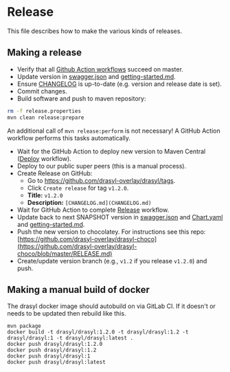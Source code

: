 # Release

This file describes how to make the various kinds of releases.

## Making a release

* Verify that all [Github Action workflows](https://github.com/drasyl-overlay/drasyl/actions) succeed on master.
* Update version
  in [swagger.json](drasyl-plugin-groups-manager/src/main/resources/public/swagger.json)
  and [getting-started.md](docs/content/getting-started.md).
* Ensure [CHANGELOG](CHANGELOG.md) is up-to-date (e.g. version and release date is set).
* Commit changes.
* Build software and push to maven repository:
```bash
rm -f release.properties
mvn clean release:prepare
```

An additional call of `mvn release:perform` is not necessary! A GitHub Action workflow performs this
tasks automatically.

* Wait for the GitHub Action to deploy new version to Maven Central ([Deploy](https://github.com/drasyl-overlay/drasyl/actions/workflows/deploy.yml) workflow).
* Deploy to our public super peers (this is a manual process).
* Create Release on GitHub:
  * Go to https://github.com/drasyl-overlay/drasyl/tags.
  * Click `Create release` for tag `v1.2.0`.
  * **Title:** `v1.2.0`
  * **Description:** `[CHANGELOG.md](CHANGELOG.md)`
* Wait for GitHub Action to complete [Release](https://github.com/drasyl-overlay/drasyl/actions/workflows/release.yml) workflow.
* Update back to next SNAPSHOT version
  in [swagger.json](drasyl-plugin-groups-manager/src/main/resources/public/swagger.json)
  and [Chart.yaml](chart/Chart.yaml) and [getting-started.md](docs/content/getting-started.md).
* Push the new version to chocolatey. For instructions see this repo: [https://github.com/drasyl-overlay/drasyl-choco](https://github.com/drasyl-overlay/drasyl-choco/blob/master/RELEASE.md)
* Create/update version branch (e.g., `v1.2` if you release `v1.2.0`) and push.

## Making a manual build of docker

The drasyl docker image should autobuild on via GitLab CI. If it doesn't or needs to be updated then
rebuild like this.

```
mvn package
docker build -t drasyl/drasyl:1.2.0 -t drasyl/drasyl:1.2 -t drasyl/drasyl:1 -t drasyl/drasyl:latest .
docker push drasyl/drasyl:1.2.0
docker push drasyl/drasyl:1.2
docker push drasyl/drasyl:1
docker push drasyl/drasyl:latest
```
